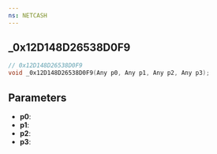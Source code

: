 ```yaml
---
ns: NETCASH
---
```

## _0x12D148D26538D0F9

```c
// 0x12D148D26538D0F9
void _0x12D148D26538D0F9(Any p0, Any p1, Any p2, Any p3);
```


## Parameters
* **p0**: 
* **p1**: 
* **p2**: 
* **p3**: 

